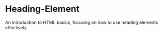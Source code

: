 # Heading-Element
An introduction to HTML basics, focusing on how to use heading elements effectively.
